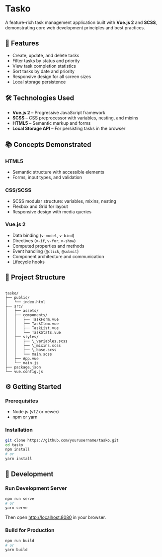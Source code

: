 # Tasko

A feature-rich task management application built with **Vue.js 2** and **SCSS**, demonstrating core web development principles and best practices.

## 🚀 Features

- Create, update, and delete tasks
- Filter tasks by status and priority
- View task completion statistics
- Sort tasks by date and priority
- Responsive design for all screen sizes
- Local storage persistence

## 🛠️ Technologies Used

- **Vue.js 2** – Progressive JavaScript framework
- **SCSS** – CSS preprocessor with variables, nesting, and mixins
- **HTML5** – Semantic markup and forms
- **Local Storage API** – For persisting tasks in the browser

## 📚 Concepts Demonstrated

### HTML5

- Semantic structure with accessible elements
- Forms, input types, and validation

### CSS/SCSS

- SCSS modular structure: variables, mixins, nesting
- Flexbox and Grid for layout
- Responsive design with media queries

### Vue.js 2

- Data binding (`v-model`, `v-bind`)
- Directives (`v-if`, `v-for`, `v-show`)
- Computed properties and methods
- Event handling (`@click`, `@submit`)
- Component architecture and communication
- Lifecycle hooks

## 📁 Project Structure

```

tasko/
├── public/
│   └── index.html
├── src/
│   ├── assets/
│   ├── components/
│   │   ├── TaskForm.vue
│   │   ├── TaskItem.vue
│   │   ├── TaskList.vue
│   │   └── TaskStats.vue
│   ├── styles/
│   │   ├── \_variables.scss
│   │   ├── \_mixins.scss
│   │   ├── \_base.scss
│   │   └── main.scss
│   ├── App.vue
│   └── main.js
├── package.json
└── vue.config.js

````

## ⚙️ Getting Started

### Prerequisites

- Node.js (v12 or newer)
- npm or yarn

### Installation

```bash
git clone https://github.com/yourusername/tasko.git
cd tasko
npm install
# or
yarn install
````

## 🔧 Development

### Run Development Server

```bash
npm run serve
# or
yarn serve
```

Then open [http://localhost:8080](http://localhost:8080) in your browser.

### Build for Production

```bash
npm run build
# or
yarn build
```
